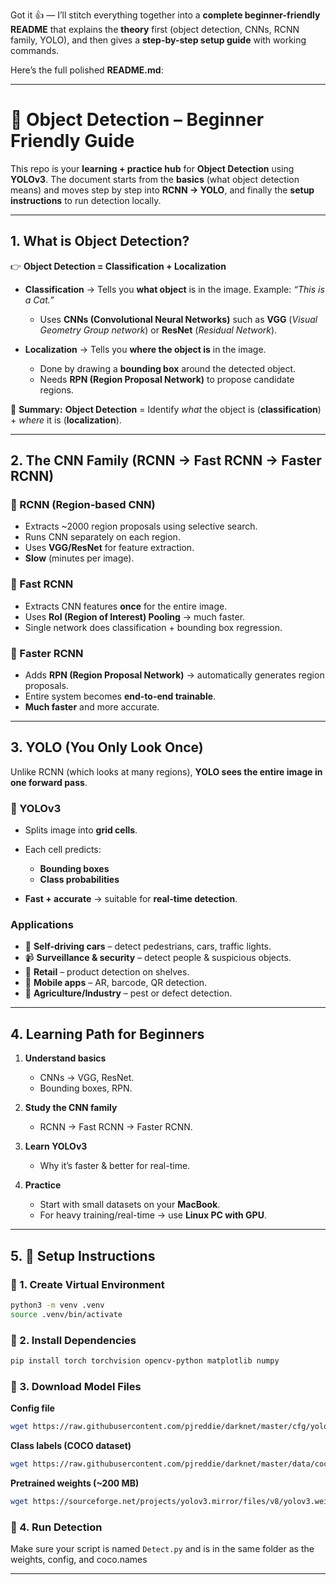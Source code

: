 Got it 👍 — I’ll stitch everything together into a **complete beginner-friendly README** that explains the **theory** first (object detection, CNNs, RCNN family, YOLO), and then gives a **step-by-step setup guide** with working commands.

Here’s the full polished **README.md**:

---

# 📘 Object Detection – Beginner Friendly Guide

This repo is your **learning + practice hub** for **Object Detection** using **YOLOv3**.
The document starts from the **basics** (what object detection means) and moves step by step into **RCNN → YOLO**, and finally the **setup instructions** to run detection locally.

---

## 1. What is Object Detection?

👉 **Object Detection = Classification + Localization**

* **Classification** → Tells you **what object** is in the image.
  Example: *“This is a Cat.”*

  * Uses **CNNs (Convolutional Neural Networks)** such as **VGG** (*Visual Geometry Group network*) or **ResNet** (*Residual Network*).

* **Localization** → Tells you **where the object is** in the image.

  * Done by drawing a **bounding box** around the detected object.
  * Needs **RPN (Region Proposal Network)** to propose candidate regions.

📌 **Summary:**
**Object Detection** = Identify *what* the object is (**classification**) + *where* it is (**localization**).

---

## 2. The CNN Family (RCNN → Fast RCNN → Faster RCNN)

### 🔹 RCNN (Region-based CNN)

* Extracts \~2000 region proposals using selective search.
* Runs CNN separately on each region.
* Uses **VGG/ResNet** for feature extraction.
* **Slow** (minutes per image).

### 🔹 Fast RCNN

* Extracts CNN features **once** for the entire image.
* Uses **RoI (Region of Interest) Pooling** → much faster.
* Single network does classification + bounding box regression.

### 🔹 Faster RCNN

* Adds **RPN (Region Proposal Network)** → automatically generates region proposals.
* Entire system becomes **end-to-end trainable**.
* **Much faster** and more accurate.

---

## 3. YOLO (You Only Look Once)

Unlike RCNN (which looks at many regions), **YOLO sees the entire image in one forward pass**.

### 🔹 YOLOv3

* Splits image into **grid cells**.
* Each cell predicts:

  * **Bounding boxes**
  * **Class probabilities**
* **Fast + accurate** → suitable for **real-time detection**.

### Applications

* 🚗 **Self-driving cars** – detect pedestrians, cars, traffic lights.
* 📹 **Surveillance & security** – detect people & suspicious objects.
* 🛒 **Retail** – product detection on shelves.
* 📱 **Mobile apps** – AR, barcode, QR detection.
* 🌱 **Agriculture/Industry** – pest or defect detection.

---

## 4. Learning Path for Beginners

1. **Understand basics**

   * CNNs → VGG, ResNet.
   * Bounding boxes, RPN.

2. **Study the CNN family**

   * RCNN → Fast RCNN → Faster RCNN.

3. **Learn YOLOv3**

   * Why it’s faster & better for real-time.

4. **Practice**

   * Start with small datasets on your **MacBook**.
   * For heavy training/real-time → use **Linux PC with GPU**.

---

## 5. 🚀 Setup Instructions

### 🔹 1. Create Virtual Environment

```bash
python3 -m venv .venv
source .venv/bin/activate
```

### 🔹 2. Install Dependencies

```bash
pip install torch torchvision opencv-python matplotlib numpy
```

### 🔹 3. Download Model Files

**Config file**

```bash
wget https://raw.githubusercontent.com/pjreddie/darknet/master/cfg/yolov3.cfg
```

**Class labels (COCO dataset)**

```bash
wget https://raw.githubusercontent.com/pjreddie/darknet/master/data/coco.names
```

**Pretrained weights (\~200 MB)**

```bash
wget https://sourceforge.net/projects/yolov3.mirror/files/v8/yolov3.weights/download -O yolov3.weights
```

### 🔹 4. Run Detection

Make sure your script is named `Detect.py` and is in the same folder as the weights, config, and coco.names

---

